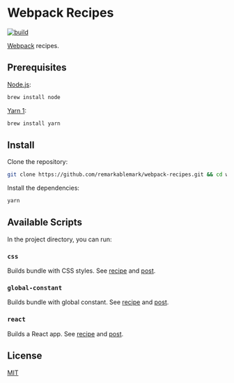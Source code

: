 # Webpack Recipes

[![build](https://github.com/remarkablemark/webpack-recipes/actions/workflows/build.yml/badge.svg)](https://github.com/remarkablemark/webpack-recipes/actions/workflows/build.yml)

[Webpack](https://webpack.js.org/) recipes.

## Prerequisites

[Node.js](https://nodejs.org/en/download/):

```sh
brew install node
```

[Yarn 1](https://classic.yarnpkg.com/en/docs/install/#mac-stable):

```sh
brew install yarn
```

## Install

Clone the repository:

```sh
git clone https://github.com/remarkablemark/webpack-recipes.git && cd webpack-recipes
```

Install the dependencies:

```sh
yarn
```

## Available Scripts

In the project directory, you can run:

### `css`

Builds bundle with CSS styles. See [recipe](recipes/css) and [post](https://remarkablemark.org/blog/2016/10/06/webpack-require-css/).

### `global-constant`

Builds bundle with global constant. See [recipe](recipes/global-constant) and [post](https://remarkablemark.org/blog/2017/01/25/webpack-global-constants/).

### `react`

Builds a React app. See [recipe](recipes/react) and [post](https://remarkablemark.org/blog/2017/05/09/webpack-react-bundle/).

## License

[MIT](LICENSE)
